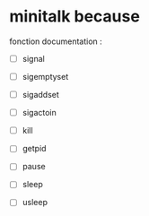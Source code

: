 # minitalk because

fonction documentation :

- [ ] signal
- [ ] sigemptyset
- [ ] sigaddset
- [ ] sigactoin
- [ ] kill
- [ ] getpid
- [ ] pause
- [ ] sleep
- [ ] usleep


